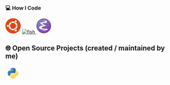 ### 💻 How I Code

<span align="center" width="96" title="Ubuntu">
  <img src="https://raw.githubusercontent.com/github/explore/80688e429a7d4ef2fca1e82350fe8e3517d3494d/topics/ubuntu/ubuntu.png" width="48" height="48" alt="Ubuntu" />
</span>
<a href="https://github.com/fish-shell/fish-shell" align="center" width="96" title="fish">
   <img src="https://fishshell.com/assets/img/Terminal_Logo2_CRT_Flat.png" width="48" height="48" alt="fish" />
</a>
<span align="center" width="96" title="Emacs">
   <img src="https://raw.githubusercontent.com/github/explore/80688e429a7d4ef2fca1e82350fe8e3517d3494d/topics/emacs/emacs.png" width="48" height="48" alt="Emacs" />
</span>  

<!-- <img src="" width="48" height="48" alt="" /> -->

## 🌐 Open Source Projects (created / maintained by me)

<img src="https://raw.githubusercontent.com/github/explore/80688e429a7d4ef2fca1e82350fe8e3517d3494d/topics/python/python.png" width="48" height="48" alt="Python" />




<!--

**schettino72/schettino72** is a ✨ _special_ ✨ repository because its `README.md` (this file) appears on your GitHub profile.

Here are some ideas to get you started:

- 🔭 I’m currently working on ...
- 🌱 I’m currently learning ...
- 👯 I’m looking to collaborate on ...
- 🤔 I’m looking for help with ...
- 💬 Ask me about ...
- 📫 How to reach me: ...
- 😄 Pronouns: ...
- ⚡ Fun fact: ...
-->
